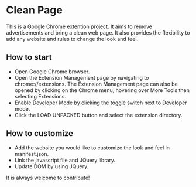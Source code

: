 # Clean Page

This is a Google Chrome extention project. It aims to remove advertisements and bring a clean web page. It also provides the flexibility to add any website and rules to change the look and feel.

## How to start

* Open Google Chrome browser. 
* Open the Extension Management page by navigating to chrome://extensions. The Extension Management page can also be opened by clicking on the Chrome menu, hovering over More Tools then selecting Extensions.
* Enable Developer Mode by clicking the toggle switch next to Developer mode.
* Click the LOAD UNPACKED button and select the extension directory.

## How to customize

* Add the website you would like to customize the look and feel in manifest.json.
* Link the javascript file and JQuery library.
* Update DOM by using JQuery.

It is always welcome to contribute!